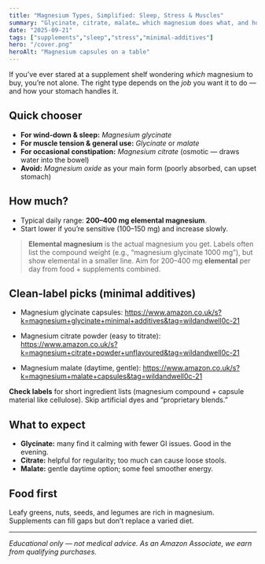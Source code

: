 ```yaml
---
title: "Magnesium Types, Simplified: Sleep, Stress & Muscles"
summary: "Glycinate, citrate, malate… which magnesium does what, and how to pick one without fillers."
date: "2025-09-21"
tags: ["supplements","sleep","stress","minimal-additives"]
hero: "/cover.png"
heroAlt: "Magnesium capsules on a table"
---
```


If you’ve ever stared at a supplement shelf wondering *which* magnesium to buy, you’re not alone. The right type depends on the *job* you want it to do — and how your stomach handles it.

## Quick chooser
- **For wind-down & sleep:** *Magnesium glycinate*
- **For muscle tension & general use:** *Glycinate* or *malate*
- **For occasional constipation:** *Magnesium citrate* (osmotic — draws water into the bowel)
- **Avoid:** *Magnesium oxide* as your main form (poorly absorbed, can upset stomach)

## How much?
- Typical daily range: **200–400 mg elemental magnesium**.
- Start lower if you’re sensitive (100–150 mg) and increase slowly.

> **Elemental magnesium** is the actual magnesium you get. Labels often list the compound weight (e.g., “magnesium glycinate 1000 mg”), but show elemental in a smaller line. Aim for 200–400 mg **elemental** per day from food + supplements combined.

## Clean-label picks (minimal additives)
- Magnesium glycinate capsules:
  https://www.amazon.co.uk/s?k=magnesium+glycinate+minimal+additives&tag=wildandwell0c-21

- Magnesium citrate powder (easy to titrate):
  https://www.amazon.co.uk/s?k=magnesium+citrate+powder+unflavoured&tag=wildandwell0c-21

- Magnesium malate (daytime, gentle):
  https://www.amazon.co.uk/s?k=magnesium+malate+capsules&tag=wildandwell0c-21

**Check labels** for short ingredient lists (magnesium compound + capsule material like cellulose). Skip artificial dyes and “proprietary blends.”

## What to expect
- **Glycinate:** many find it calming with fewer GI issues. Good in the evening.
- **Citrate:** helpful for regularity; too much can cause loose stools.
- **Malate:** gentle daytime option; some feel smoother energy.

## Food first
Leafy greens, nuts, seeds, and legumes are rich in magnesium. Supplements can fill gaps but don’t replace a varied diet.

---

*Educational only — not medical advice.*
*As an Amazon Associate, we earn from qualifying purchases.*


